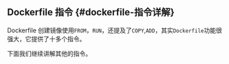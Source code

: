 ## Dockerfile 指令 {#dockerfile-指令详解}

Dockerfile 创建镜像使用`FROM`，`RUN`，还提及了`COPY`,`ADD`，其实`Dockerfile`功能很强大，它提供了十多个指令。

下面我们继续讲解其他的指令。

